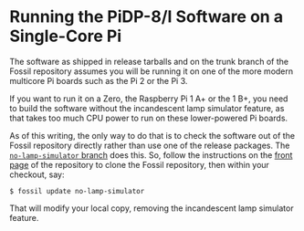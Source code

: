 # Running the PiDP-8/I Software on a Single-Core Pi

The software as shipped in release tarballs and on the trunk branch of
the Fossil repository assumes you will be running it on one of the more
modern multicore Pi boards such as the Pi 2 or the Pi 3.

If you want to run it on a Zero, the Raspberry Pi 1 A+ or the 1 B+, you
need to build the software without the incandescent lamp simulator
feature, as that takes too much CPU power to run on these lower-powered
Pi boards.

As of this writing, the only way to do that is to check the software out
of the Fossil repository directly rather than use one of the release
packages. The [`no-lamp-simulator` branch][nls] does this. So, follow
the instructions on the [front page][fp] of the repository to clone the
Fossil repository, then within your checkout, say:

    $ fossil update no-lamp-simulator

That will modify your local copy, removing the incandescent lamp
simulator feature.

[fp]:  https://tangentsoft.com/pidp8i/
[nls]: https://tangentsoft.com/pidp8i/timeline?n=100&r=no-lamp-simulator
